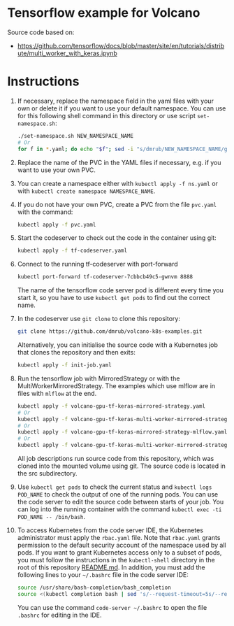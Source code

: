 # Tensorflow example for Volcano

Source code based on:

* https://github.com/tensorflow/docs/blob/master/site/en/tutorials/distribute/multi_worker_with_keras.ipynb

# Instructions

1. If necessary, replace the namespace field in the yaml files with your own or delete it if you want to use your default namespace. You can use for this following shell command in this directory or use script `set-namespace.sh`:
    ```sh
    ./set-namespace.sh NEW_NAMESPACE_NAME
    # Or
    for f in *.yaml; do echo "$f"; sed -i "s/dmrub/NEW_NAMESPACE_NAME/g" "$f"; done
    ```
2. Replace the name of the PVC in the YAML files if necessary, e.g. if you want to use your own PVC.
3. You can create a namespace either with `kubectl apply -f ns.yaml` or with `kubectl create namespace NAMESPACE_NAME`.
4. If you do not have your own PVC, create a PVC from the file `pvc.yaml` with the command:
    ```sh
    kubectl apply -f pvc.yaml
    ```
5. Start the codeserver to check out the code in the container using git:
    ```sh
    kubectl apply -f tf-codeserver.yaml
    ```
6. Connect to the running tf-codeserver with port-forward
    ```sh
    kubectl port-forward tf-codeserver-7cbbcb49c5-gwnvm 8888
    ```
    The name of the tensorflow code server pod is different every time you start it, so you have to use `kubectl get pods` to find out the correct name.
7. In the codeserver use `git clone` to clone this repository:
    ```sh
    git clone https://github.com/dmrub/volcano-k8s-examples.git
    ```
    Alternatively, you can initialise the source code with a Kubernetes job that clones the repository and then exits:
    ```sh
    kubectl apply -f init-job.yaml
    ```
8. Run the tensorflow job with MirroredStrategy or with the MultiWorkerMirroredStrategy. The examples which use mlflow are in files with `mlflow` at the end.
    ```sh
    kubectl apply -f volcano-gpu-tf-keras-mirrored-strategy.yaml
    # Or
    kubectl apply -f volcano-gpu-tf-keras-multi-worker-mirrored-strategy.yaml
    # Or
    kubectl apply -f volcano-gpu-tf-keras-mirrored-strategy-mlflow.yaml
    # Or
    kubectl apply -f volcano-gpu-tf-keras-multi-worker-mirrored-strategy-mlflow
    ```
    All job descriptions run source code from this repository, which was cloned into the mounted volume using git. The source code is located in the src subdirectory.

9. Use `kubectl get pods` to check the current status and `kubectl logs POD_NAME` to check the output of one of the running pods. You can use the code server to edit the source code between starts of your job. You can log into the running container with the command `kubectl exec -ti POD_NAME -- /bin/bash`.
10. To access Kubernetes from the code server IDE, the Kubernetes administrator must apply the `rbac.yaml` file. Note that `rbac.yaml` grants permission to the default security account of the namespace used by all pods. If you want to grant Kubernetes access only to a subset of pods, you must follow the instructions in the `kubectl-shell` directory in the root of this repository [README.md](../kubectl-shell/README.md). In addition, you must add the following lines to your `~/.bashrc` file in the code server IDE:
    ```sh
    source /usr/share/bash-completion/bash_completion
    source <(kubectl completion bash | sed 's/--request-timeout=5s/--request-timeout=0/g')
    ```
    You can use the command `code-server ~/.bashrc` to open the file `.bashrc` for editing in the IDE.
